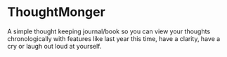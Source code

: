 # ThoughtMonger
A simple thought keeping journal/book so you can view your thoughts chronologically with features like last year this time, have a clarity, have a cry or laugh out loud at yourself.
